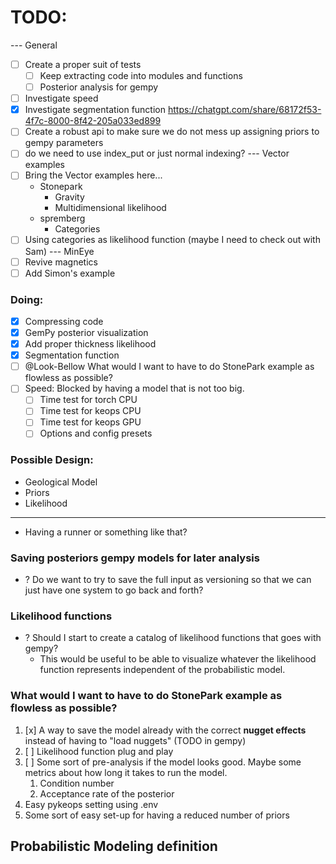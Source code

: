 # TODO:

--- General
- [ ] Create a proper suit of tests
  - [ ] Keep extracting code into modules and functions 
  - [ ] Posterior analysis for gempy 
- [ ] Investigate speed
- [x] Investigate segmentation function
  https://chatgpt.com/share/68172f53-4f7c-8000-8f42-205a033ed899
- [ ] Create a robust api to make sure we do not mess up assigning priors to gempy parameters
- [ ] do we need to use index_put or just normal indexing?
--- Vector examples
- [ ] Bring the Vector examples here...
  - Stonepark
    - Gravity
    - Multidimensional likelihood
  - spremberg
    - Categories
- [ ] Using categories as likelihood function (maybe I need to check out with Sam)
--- MinEye
- [ ] Revive magnetics
- [ ] Add Simon's example

### Doing:
- [x] Compressing code
- [x] GemPy posterior visualization
- [x] Add proper thickness likelihood
- [x] Segmentation function 
- [ ] @Look-Bellow What would I want to have to do StonePark example as flowless as possible? 
- [ ] Speed: Blocked by having a model that is not too big.
  - [ ] Time test for torch CPU
  - [ ] Time test for keops CPU
  - [ ] Time test for keops GPU
  - [ ] Options and config presets                                                  
   
### Possible Design:
- Geological Model
- Priors
- Likelihood
----
- Having a runner or something like that?

### Saving posteriors gempy models for later analysis
- ? Do we want to try to save the full input as versioning so that we can just have one system to go back and forth?

### Likelihood functions
- ? Should I start to create a catalog of likelihood functions that goes with gempy?
  - This would be useful to be able to visualize whatever the likelihood function represents independent of the probabilistic model.

### What would I want to have to do StonePark example as flowless as possible? 
1. [x] A way to save the model already with the correct **nugget effects** instead of having to "load nuggets" (TODO in gempy)
2. [ ] Likelihood function plug and play
3. [ ] Some sort of pre-analysis if the model looks good. Maybe some metrics about how long it takes to run the model. 
   1. Condition number
   2. Acceptance rate of the posterior
4. Easy pykeops setting using .env
5. Some sort of easy set-up for having a reduced number of priors


## Probabilistic Modeling definition